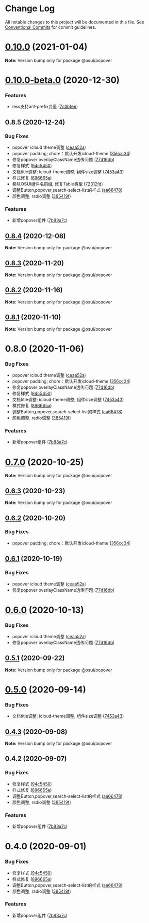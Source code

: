 # Change Log

All notable changes to this project will be documented in this file.
See [Conventional Commits](https://conventionalcommits.org) for commit guidelines.

# [0.10.0](https://gitee.com/gitee-fe/osui/tree/master/compare/@osui/popover@0.10.0-beta.0...@osui/popover@0.10.0) (2021-01-04)

**Note:** Version bump only for package @osui/popover





# [0.10.0-beta.0](https://gitee.com/gitee-fe/osui/tree/master/compare/@osui/popover@0.8.5...@osui/popover@0.10.0-beta.0) (2020-12-30)


### Features

* less支持ant-prefix变量 ([7c0bfee](https://gitee.com/gitee-fe/osui/tree/master/commits/7c0bfee0ef97d48d62cd58c448c26d146101c6c7))





## 0.8.5 (2020-12-24)


### Bug Fixes

* popover icloud theme调整 ([ceaa52a](https://gitee.com/gitee-fe/osui/tree/master/commits/ceaa52ac3f5057b8f644938dd5e722c2676827ef))
* popover padding; chore：默认开发icloud-theme ([356cc34](https://gitee.com/gitee-fe/osui/tree/master/commits/356cc34992918ffb6c3d30283b2810fed8e18e79))
* 修复popover overlayClassName透传问题 ([77d16db](https://gitee.com/gitee-fe/osui/tree/master/commits/77d16dba740ccb19eb95ebcecb5fadc8b070ce77))
* 修复样式 ([94c5450](https://gitee.com/gitee-fe/osui/tree/master/commits/94c545078c2b4c05dee48b880f32bed2d11459ea))
* 文档title调整; icloud-theme调整; 组件size调整 ([7453a43](https://gitee.com/gitee-fe/osui/tree/master/commits/7453a437fb419db875709b32f934ba9e3454f895))
* 样式修复 ([896665a](https://gitee.com/gitee-fe/osui/tree/master/commits/896665a45f52be9a2896157f20125f8a77809e34))
* 移除OSUI组件名前缀, 修复Table类型 ([72312fd](https://gitee.com/gitee-fe/osui/tree/master/commits/72312fd966309c8879c0ad283f435e9f3f4e0b29))
* 调整Button,popover,search-select-list的样式 ([aa66478](https://gitee.com/gitee-fe/osui/tree/master/commits/aa66478c36f1b271c008b8ce71e923f218b68fb7))
* 颜色调整, radio调整 ([385419f](https://gitee.com/gitee-fe/osui/tree/master/commits/385419f7bad6483fcef158f6afce33b846d084b9))


### Features

* 新增popover组件 ([7b83a7c](https://gitee.com/gitee-fe/osui/tree/master/commits/7b83a7caa0c3003a1a8cf2bd495a8b07eb731104))





## [0.8.4](https://gitee.com/gitee-fe/osui/tree/master/compare/@osui/popover@0.8.3...@osui/popover@0.8.4) (2020-12-08)

**Note:** Version bump only for package @osui/popover





## [0.8.3](https://gitee.com/gitee-fe/osui/tree/master/compare/@osui/popover@0.8.2...@osui/popover@0.8.3) (2020-11-20)

**Note:** Version bump only for package @osui/popover





## [0.8.2](https://gitee.com/gitee-fe/osui/tree/master/compare/@osui/popover@0.8.1...@osui/popover@0.8.2) (2020-11-16)

**Note:** Version bump only for package @osui/popover





## [0.8.1](https://gitee.com/gitee-fe/osui/tree/master/compare/@osui/popover@0.6.3...@osui/popover@0.8.1) (2020-11-10)

**Note:** Version bump only for package @osui/popover





# 0.8.0 (2020-11-06)


### Bug Fixes

* popover icloud theme调整 ([ceaa52a](https://gitee.com/gitee-fe/osui/tree/master/commits/ceaa52ac3f5057b8f644938dd5e722c2676827ef))
* popover padding; chore：默认开发icloud-theme ([356cc34](https://gitee.com/gitee-fe/osui/tree/master/commits/356cc34992918ffb6c3d30283b2810fed8e18e79))
* 修复popover overlayClassName透传问题 ([77d16db](https://gitee.com/gitee-fe/osui/tree/master/commits/77d16dba740ccb19eb95ebcecb5fadc8b070ce77))
* 修复样式 ([94c5450](https://gitee.com/gitee-fe/osui/tree/master/commits/94c545078c2b4c05dee48b880f32bed2d11459ea))
* 文档title调整; icloud-theme调整; 组件size调整 ([7453a43](https://gitee.com/gitee-fe/osui/tree/master/commits/7453a437fb419db875709b32f934ba9e3454f895))
* 样式修复 ([896665a](https://gitee.com/gitee-fe/osui/tree/master/commits/896665a45f52be9a2896157f20125f8a77809e34))
* 调整Button,popover,search-select-list的样式 ([aa66478](https://gitee.com/gitee-fe/osui/tree/master/commits/aa66478c36f1b271c008b8ce71e923f218b68fb7))
* 颜色调整, radio调整 ([385419f](https://gitee.com/gitee-fe/osui/tree/master/commits/385419f7bad6483fcef158f6afce33b846d084b9))


### Features

* 新增popover组件 ([7b83a7c](https://gitee.com/gitee-fe/osui/tree/master/commits/7b83a7caa0c3003a1a8cf2bd495a8b07eb731104))





# [0.7.0](https://gitee.com/gitee-fe/osui/tree/master/compare/@osui/popover@0.6.3...@osui/popover@0.7.0) (2020-10-25)

**Note:** Version bump only for package @osui/popover





## [0.6.3](https://gitee.com/gitee-fe/osui/tree/master/compare/@osui/popover@0.6.2...@osui/popover@0.6.3) (2020-10-23)

**Note:** Version bump only for package @osui/popover





## [0.6.2](https://gitee.com/gitee-fe/osui/tree/master/compare/@osui/popover@0.6.1...@osui/popover@0.6.2) (2020-10-20)


### Bug Fixes

* popover padding; chore：默认开发icloud-theme ([356cc34](https://gitee.com/gitee-fe/osui/tree/master/commits/356cc34992918ffb6c3d30283b2810fed8e18e79))





## [0.6.1](https://gitee.com/gitee-fe/osui/tree/master/compare/@osui/popover@0.5.1...@osui/popover@0.6.1) (2020-10-19)


### Bug Fixes

* popover icloud theme调整 ([ceaa52a](https://gitee.com/gitee-fe/osui/tree/master/commits/ceaa52ac3f5057b8f644938dd5e722c2676827ef))
* 修复popover overlayClassName透传问题 ([77d16db](https://gitee.com/gitee-fe/osui/tree/master/commits/77d16dba740ccb19eb95ebcecb5fadc8b070ce77))





# [0.6.0](https://gitee.com/gitee-fe/osui/tree/master/compare/@osui/popover@0.5.1...@osui/popover@0.6.0) (2020-10-13)


### Bug Fixes

* popover icloud theme调整 ([ceaa52a](https://gitee.com/gitee-fe/osui/tree/master/commits/ceaa52ac3f5057b8f644938dd5e722c2676827ef))
* 修复popover overlayClassName透传问题 ([77d16db](https://gitee.com/gitee-fe/osui/tree/master/commits/77d16dba740ccb19eb95ebcecb5fadc8b070ce77))





## [0.5.1](https://gitee.com/gitee-fe/osui/tree/master/compare/@osui/popover@0.5.0...@osui/popover@0.5.1) (2020-09-22)

**Note:** Version bump only for package @osui/popover





# [0.5.0](https://gitee.com/gitee-fe/osui/tree/master/compare/@osui/popover@0.4.3...@osui/popover@0.5.0) (2020-09-14)


### Bug Fixes

* 文档title调整; icloud-theme调整; 组件size调整 ([7453a43](https://gitee.com/gitee-fe/osui/tree/master/commits/7453a437fb419db875709b32f934ba9e3454f895))





## [0.4.3](https://gitee.com/gitee-fe/osui/tree/master/compare/@osui/popover@0.4.2...@osui/popover@0.4.3) (2020-09-08)

**Note:** Version bump only for package @osui/popover





## 0.4.2 (2020-09-07)


### Bug Fixes

* 修复样式 ([94c5450](https://gitee.com/gitee-fe/osui/tree/master/commits/94c545078c2b4c05dee48b880f32bed2d11459ea))
* 样式修复 ([896665a](https://gitee.com/gitee-fe/osui/tree/master/commits/896665a45f52be9a2896157f20125f8a77809e34))
* 调整Button,popover,search-select-list的样式 ([aa66478](https://gitee.com/gitee-fe/osui/tree/master/commits/aa66478c36f1b271c008b8ce71e923f218b68fb7))
* 颜色调整, radio调整 ([385419f](https://gitee.com/gitee-fe/osui/tree/master/commits/385419f7bad6483fcef158f6afce33b846d084b9))


### Features

* 新增popover组件 ([7b83a7c](https://gitee.com/gitee-fe/osui/tree/master/commits/7b83a7caa0c3003a1a8cf2bd495a8b07eb731104))





# 0.4.0 (2020-09-01)


### Bug Fixes

* 修复样式 ([94c5450](https://gitee.com/gitee-fe/osui/tree/master/commits/94c545078c2b4c05dee48b880f32bed2d11459ea))
* 样式修复 ([896665a](https://gitee.com/gitee-fe/osui/tree/master/commits/896665a45f52be9a2896157f20125f8a77809e34))
* 调整Button,popover,search-select-list的样式 ([aa66478](https://gitee.com/gitee-fe/osui/tree/master/commits/aa66478c36f1b271c008b8ce71e923f218b68fb7))
* 颜色调整, radio调整 ([385419f](https://gitee.com/gitee-fe/osui/tree/master/commits/385419f7bad6483fcef158f6afce33b846d084b9))


### Features

* 新增popover组件 ([7b83a7c](https://gitee.com/gitee-fe/osui/tree/master/commits/7b83a7caa0c3003a1a8cf2bd495a8b07eb731104))
